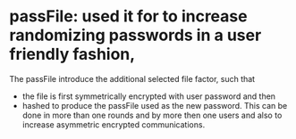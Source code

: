 # passFile: used it for to increase randomizing passwords in a user friendly fashion,
The passFile introduce the additional selected file factor,  such that
* the file is first symmetrically encrypted with user password and then
*  hashed to produce the passFile used as the new password. 
This can be done in more than one rounds and by more then one users and also to increase 
asymmetric encrypted communications.
